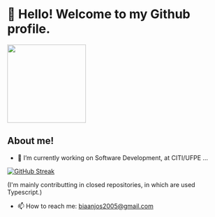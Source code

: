 # 👋 Hello! Welcome to my Github profile.


<div>
  <a href="https://github.com/Beatriz-dos-Anjos">
    <img loading="lazy" height="180em" src="https://github-readme-stats.vercel.app/api/top-langs/?username=Beatriz-dos-Anjos&layout=compact&langs_count=7&theme=dracula&count_private=true"/>
  </a>
</div>

## About me!

- 🔭 I’m currently working on Software Development, at CITI/UFPE ...


[![GitHub Streak](https://streak-stats.demolab.com/?user=Beatriz-dos-Anjos&theme=dracula)](https://git.io/streak-stats)

(I'm mainly contributting in closed repositories, in which are used Typescript.) 


- 📫 How to reach me: biaanjos2005@gmail.com
